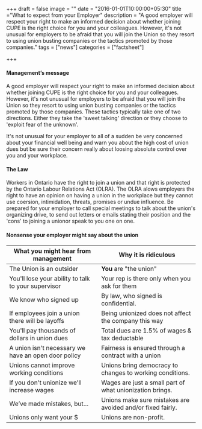 +++
draft = false
image = ""
date = "2016-01-01T10:00:00+05:30"
title ="What to expect from your Employer"
description = "A good employer will respect your right  to make an informed decision about whether joining CUPE is the right choice  for you and your colleagues. However, it's not unusual for employers  to be afraid that you will join the Union so  they resort to using union busting companies or the tactics promoted by  those companies."
tags = ["news"] 
categories = ["factsheet"]

+++




#### Management’s message

A good employer will respect your right  to make an informed decision about  whether joining CUPE is the right choice  for you and your colleagues. However, it's not unusual for employers  to be afraid that you will join the Union so  they resort to using union busting  companies or the tactics promoted by  those companies. These tactics typically  take one of two directions. Either they  take the 'sweet talking' direction or they  choose to 'exploit fear of the unknown'.

It's not unusual for your employer to all  of a sudden be very concerned about  your financial well being and warn you  about the high cost of union dues but be  sure their concern really about loosing  absolute control over you and your  workplace.

#### The Law

Workers in Ontario have the right to join  a union and that right is protected by  the Ontario Labour Relations Act  (OLRA). The OLRA alows employers  the right to have an opinion on having a  union in the workplace but they cannot  use coersion, intimidation, threats,  promises or undue influence.  Be prepared for your employer to call  special meetings to talk about the  union's organizing drive, to send out  letters or emails stating their position  and the 'cons' to joining a unionor speak  to you one on one.

#### Nonsense your employer might say about the union

What you might hear from management | Why it is ridiculous
---------------------------------------------------- | ---------------------
The Union is an outsider | __You__ are "the union" |
You'll lose your ability to talk to your supervisor | Your rep is there only when you ask for them
We know who signed up | By law, who signed is confidential.
If employees join a union there will be layoffs | Being unionized does not affect the company this way
You'll pay thousands of dollars in union dues | Total dues are 1.5% of wages & tax deductable
A union isn't necessary we have an open door policy | Fairness is ensured through a contract with a union
Unions cannot improve working conditions | Unions bring democracy to changes to working conditions.
If you don't unionize we'll increase wages | Wages are just a small part of what unionization brings.
We’ve made mistakes, but… | Unions make sure mistakes are avoided and/or fixed fairly.
Unions only want your $ | Unions are non-profit.
